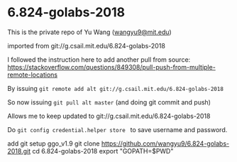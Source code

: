 # 6.824-golabs-2018

This is the private repo of Yu Wang (wangyu9@mit.edu)

imported from git://g.csail.mit.edu/6.824-golabs-2018


I followed the instruction here to add another pull from source:
https://stackoverflow.com/questions/849308/pull-push-from-multiple-remote-locations

By issuing
`git remote add alt git://g.csail.mit.edu/6.824-golabs-2018`

So now issuing
`git pull alt master`
(and doing git commit and push)

Allows me to keep updated to git://g.csail.mit.edu/6.824-golabs-2018

Do
`git config credential.helper store `
to save username and password.

add git
setup ggo_v1.9
git clone https://github.com/wangyu9/6.824-golabs-2018.git
cd 6.824-golabs-2018
export "GOPATH=$PWD"
